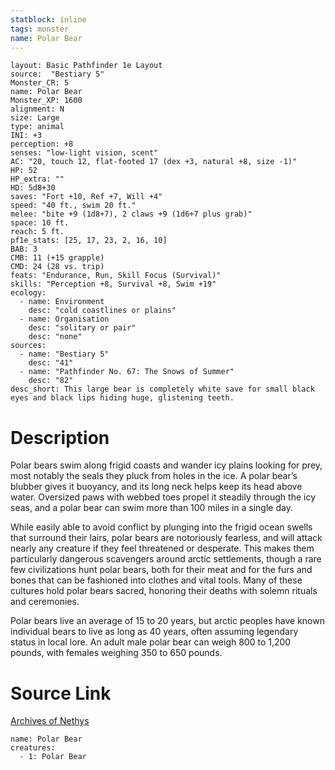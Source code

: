 ```yaml
---
statblock: inline
tags: monster
name: Polar Bear
---
```

```statblock
layout: Basic Pathfinder 1e Layout
source:  "Bestiary 5"
Monster_CR: 5
name: Polar Bear
Monster_XP: 1600
alignment: N
size: Large
type: animal
INI: +3
perception: +8
senses: "low-light vision, scent"
AC: "20, touch 12, flat-footed 17 (dex +3, natural +8, size -1)"
HP: 52
HP_extra: ""
HD: 5d8+30
saves: "Fort +10, Ref +7, Will +4"
speed: "40 ft., swim 20 ft."
melee: "bite +9 (1d8+7), 2 claws +9 (1d6+7 plus grab)"
space: 10 ft.
reach: 5 ft.
pf1e_stats: [25, 17, 23, 2, 16, 10]
BAB: 3
CMB: 11 (+15 grapple)
CMD: 24 (28 vs. trip)
feats: "Endurance, Run, Skill Focus (Survival)"
skills: "Perception +8, Survival +8, Swim +19"
ecology:
  - name: Environment
    desc: "cold coastlines or plains"
  - name: Organisation
    desc: "solitary or pair"
    desc: "none"
sources:
  - name: "Bestiary 5"
    desc: "41"
  - name: "Pathfinder No. 67: The Snows of Summer"
    desc: "82"
desc_short: This large bear is completely white save for small black eyes and black lips hiding huge, glistening teeth.
```
# Description
Polar bears swim along frigid coasts and wander icy plains looking for prey, most notably the seals they pluck from holes in the ice. A polar bear’s blubber gives it buoyancy, and its long neck helps keep its head above water. Oversized paws with webbed toes propel it steadily through the icy seas, and a polar bear can swim more than 100 miles in a single day.

While easily able to avoid conflict by plunging into the frigid ocean swells that surround their lairs, polar bears are notoriously fearless, and will attack nearly any creature if they feel threatened or desperate. This makes them particularly dangerous scavengers around arctic settlements, though a rare few civilizations hunt polar bears, both for their meat and for the furs and bones that can be fashioned into clothes and vital tools. Many of these cultures hold polar bears sacred, honoring their deaths with solemn rituals and ceremonies.

Polar bears live an average of 15 to 20 years, but arctic peoples have known individual bears to live as long as 40 years, often assuming legendary status in local lore. An adult male polar bear can weigh 800 to 1,200 pounds, with females weighing 350 to 650 pounds.
# Source Link
[Archives of Nethys](https://aonprd.com/MonsterDisplay.aspx?ItemName=Polar%20Bear)
```encounter-table
name: Polar Bear
creatures:
  - 1: Polar Bear
```
